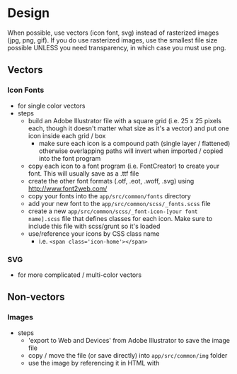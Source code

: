 # Design

When possible, use vectors (icon font, svg) instead of rasterized images (jpg, png, gif). If you do use rasterized images, use the smallest file size possible UNLESS you need transparency, in which case you must use png.

## Vectors
### Icon Fonts
- for single color vectors
- steps
	- build an Adobe Illustrator file with a square grid (i.e. 25 x 25 pixels each, though it doesn't matter what size as it's a vector) and put one icon inside each grid / box
		- make sure each icon is a compound path (single layer / flattened) otherwise overlapping paths will invert when imported / copied into the font program
	- copy each icon to a font program (i.e. FontCreator) to create your font. This will usually save as a .ttf file
	- create the other font formats (.otf, .eot, .woff, .svg) using http://www.font2web.com/
	- copy your fonts into the `app/src/common/fonts` directory
	- add your new font to the `app/src/common/scss/_fonts.scss` file
	- create a new `app/src/common/scss/_font-icon-[your font name].scss` file that defines classes for each icon. Make sure to include this file with scss/grunt so it's loaded
	- use/reference your icons by CSS class name
		- i.e. `<span class='icon-home'></span>`

### SVG
- for more complicated / multi-color vectors

## Non-vectors
### Images
- steps
	- 'export to Web and Devices' from Adobe Illustrator to save the image file
	- copy / move the file (or save directly) into `app/src/common/img` folder
	- use the image by referencing it in HTML with <img ng-src='{{appPathImg}}/my-image.png' />